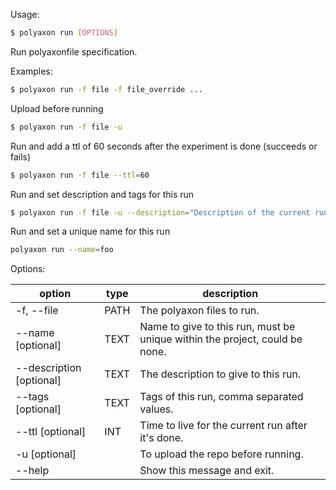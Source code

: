 Usage:

```bash
$ polyaxon run [OPTIONS]
```

Run polyaxonfile specification.

Examples:

```bash
$ polyaxon run -f file -f file_override ...
```

Upload before running

```bash
$ polyaxon run -f file -u
```

Run and add a ttl of 60 seconds after the experiment is done (succeeds or fails)

```bash
$ polyaxon run -f file --ttl=60
```

Run and set description and tags for this run

```bash
$ polyaxon run -f file -u --description="Description of the current run" --tags="foo, bar, moo"
```
Run and set a unique name for this run

```bash
polyaxon run --name=foo
```

Options:

option | type | description
-------|------|------------
  -f, --file | PATH | The polyaxon files to run.
  --name [optional] | TEXT | Name to give to this run, must be unique within the project, could be none.
  --description [optional] | TEXT | The description to give to this run.
  --tags [optional] | TEXT | Tags of this run, comma separated values.
  --ttl [optional] | INT | Time to live for the current run after it's done.
  -u [optional] | | To upload the repo before running.
  --help | | Show this message and exit.
